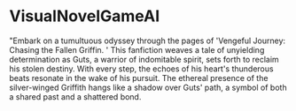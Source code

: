 # VisualNovelGameAI
"Embark on a tumultuous odyssey through the pages of 'Vengeful Journey: Chasing the Fallen Griffin.
        ' This fanfiction weaves a tale of unyielding determination as Guts, a warrior of indomitable spirit, 
        sets forth to reclaim his stolen destiny. With every step, the echoes of his heart's thunderous beats resonate 
        in the wake of his pursuit. The ethereal presence of the silver-winged Griffith hangs like a shadow over Guts' path,
         a symbol of both a shared past and a shattered bond.
